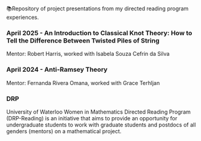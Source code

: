 📚Repository of project presentations from my directed reading program experiences. 

### April 2025 - An Introduction to Classical Knot Theory: How to Tell the Difference Between Twisted Piles of String
Mentor: Robert Harris, worked with Isabela Souza Cefrin da Silva

### April 2024 - Anti-Ramsey Theory
Mentor: Fernanda Rivera Omana, worked with Grace Terhljan

### DRP
University of Waterloo Women in Mathematics Directed Reading Program (DRP-Reading) is an initiative that aims to provide an opportunity for undergraduate students to work with graduate students and postdocs of all genders (mentors) on a mathematical project. 


